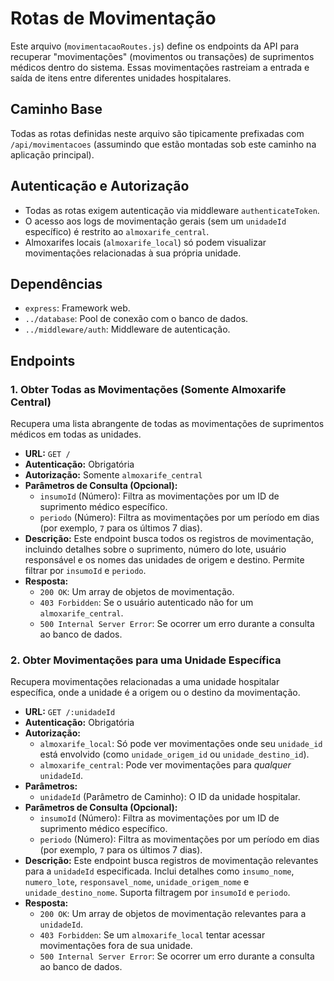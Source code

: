 # Rotas de Movimentação

Este arquivo (`movimentacaoRoutes.js`) define os endpoints da API para recuperar "movimentações" (movimentos ou transações) de suprimentos médicos dentro do sistema. Essas movimentações rastreiam a entrada e saída de itens entre diferentes unidades hospitalares.

## Caminho Base

Todas as rotas definidas neste arquivo são tipicamente prefixadas com `/api/movimentacoes` (assumindo que estão montadas sob este caminho na aplicação principal).

## Autenticação e Autorização

* Todas as rotas exigem autenticação via middleware `authenticateToken`.
* O acesso aos logs de movimentação gerais (sem um `unidadeId` específico) é restrito ao `almoxarife_central`.
* Almoxarifes locais (`almoxarife_local`) só podem visualizar movimentações relacionadas à sua própria unidade.

## Dependências

* `express`: Framework web.
* `../database`: Pool de conexão com o banco de dados.
* `../middleware/auth`: Middleware de autenticação.

## Endpoints

### 1. Obter Todas as Movimentações (Somente Almoxarife Central)

Recupera uma lista abrangente de todas as movimentações de suprimentos médicos em todas as unidades.

* **URL:** `GET /`
* **Autenticação:** Obrigatória
* **Autorização:** Somente `almoxarife_central`
* **Parâmetros de Consulta (Opcional):**
    * `insumoId` (Número): Filtra as movimentações por um ID de suprimento médico específico.
    * `periodo` (Número): Filtra as movimentações por um período em dias (por exemplo, `7` para os últimos 7 dias).
* **Descrição:** Este endpoint busca todos os registros de movimentação, incluindo detalhes sobre o suprimento, número do lote, usuário responsável e os nomes das unidades de origem e destino. Permite filtrar por `insumoId` e `periodo`.
* **Resposta:**
    * `200 OK`: Um array de objetos de movimentação.
    * `403 Forbidden`: Se o usuário autenticado não for um `almoxarife_central`.
    * `500 Internal Server Error`: Se ocorrer um erro durante a consulta ao banco de dados.

### 2. Obter Movimentações para uma Unidade Específica

Recupera movimentações relacionadas a uma unidade hospitalar específica, onde a unidade é a origem ou o destino da movimentação.

* **URL:** `GET /:unidadeId`
* **Autenticação:** Obrigatória
* **Autorização:**
    * `almoxarife_local`: Só pode ver movimentações onde seu `unidade_id` está envolvido (como `unidade_origem_id` ou `unidade_destino_id`).
    * `almoxarife_central`: Pode ver movimentações para *qualquer* `unidadeId`.
* **Parâmetros:**
    * `unidadeId` (Parâmetro de Caminho): O ID da unidade hospitalar.
* **Parâmetros de Consulta (Opcional):**
    * `insumoId` (Número): Filtra as movimentações por um ID de suprimento médico específico.
    * `periodo` (Número): Filtra as movimentações por um período em dias (por exemplo, `7` para os últimos 7 dias).
* **Descrição:** Este endpoint busca registros de movimentação relevantes para a `unidadeId` especificada. Inclui detalhes como `insumo_nome`, `numero_lote`, `responsavel_nome`, `unidade_origem_nome` e `unidade_destino_nome`. Suporta filtragem por `insumoId` e `periodo`.
* **Resposta:**
    * `200 OK`: Um array de objetos de movimentação relevantes para a `unidadeId`.
    * `403 Forbidden`: Se um `almoxarife_local` tentar acessar movimentações fora de sua unidade.
    * `500 Internal Server Error`: Se ocorrer um erro durante a consulta ao banco de dados.